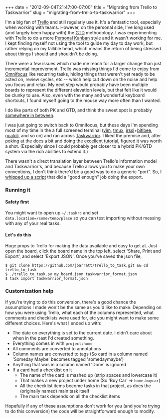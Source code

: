+++
date = "2012-09-04T21:47:00-07:00"
title = "Migrating from Trello to Taskwarrior"
slug = "migrating-from-trello-to-taskwarrior"
+++



I'm a big fan of [Trello](http://trello.com) and still regularly use it. It's a
fantastic tool, especially when working with teams.
However, on the personal side, I've long used (and largely been happy with) the [GTD](http://en.wikipedia.org/wiki/Getting_Things_Done) methodology. I was experimenting with Trello to do a more [Personal Kanban](http://www.personalkanban.com/pk/personal-kanban-101/) style and it wasn't working for me. I kept finding myself not using the tool to guide my day to day work, but rather relying on my fallible head, which means the return of being stressed about things I should and shouldn't be doing.

There were a few issues which made me reach for a larger change than just
incremental improvement. Trello was missing things I'd come to enjoy from [Omnifocus](http://www.omnigroup.com/products/omnifocus/) like recurring tasks, hiding things that weren't yet ready to be acted on, review cycles, etc -- which help cut down on the noise and help you focus and relax. My next step would probably have been multiple boards to represent the different elevation levels, but that felt like it would be clunky to use. Also, even with the many and wonderful keyboard shortcuts, I found myself going to the mouse way more often than I wanted.

I do like parts of both PK and GTD, and think the sweet spot is probably [somewhere in between](http://www.personalkanban.com/pk/applications/gtd-kanban-similarities-differences-synergies-between-the-two/).

I was just going to switch back to Omnifocus, but these days I'm spending most
of my time in the a full screened terminal ([vim](http://vim.org), [tmux](http://tmux.sourceforge.net), [irssi](http://irssi.org)+[bitlbee](http://www.bitlbee.org/main.php/news.r.html), [gcalcli](https://github.com/insanum/gcalcli), and so on) and ran across [Taskwarrior](http://taskwarrior.org/projects/show/taskwarrior). I liked the premise and, after poking at the docs a bit and doing the [excellent tutorial](http://taskwarrior.org/projects/taskwarrior/wiki/Tutorial), figured it was worth a shot. (Especially since I could probably get closer to a hybrid PK/GTD system via the rich abilities to extend it.)

There wasn't a direct translation layer between Trello's information model and
Taskwarrior's, and because Trello allows you to make your own conventions, I
don't think there'd be a good way to do a generic "port". So, I [whipped up a script](https://github.com/jbarratt/trello_to_task) that did a "good enough" job doing the export.

### Running it

#### Safety first 

You might want to open up `~/.taskrc` and  set
`data.location=/some/temp/place` so you can test importing without messing with
any of your real tasks.

#### Let's do this

Huge props to Trello for making the data available and easy to get at. Just open
the board, click the board name in the top left, select 'Share, Print and
Export', and select 'Export JSON'. Once you've saved the json file,

```
$ git clone https://github.com/jbarratt/trello_to_task.git && cd trello_to_task
$ ./trello_to_task.py my_board.json taskwarrior_format.json
$ task import taskwarrior_format.json
```

### Customization help

If you're trying to do this conversion, there's a good chance the assumptions I made won't be the same as you'd like to make.
Depending on how you were using Trello, what each of the columns represented,
what comments and checklists were used for, etc you might want to make some
different choices. Here's what I ended up with:

* The date on everything is set to the current date. I didn't care about when in
  the past I'd created something.
* Everything comes in with `project:home`
* All comments are converted to annotations
* Column names are converted to tags (So card in a column named 'Someday Maybe' becomes tagged 'somedaymaybe')
* Anything that was in a column named 'Done' is ignored
* If a card had a checklist on it
    * The name of the card is mashed up (strip spaces and lowercase it)
    * That makes a new project under home (So 'Buy Car' => `home.buycar`)
    * All the checklist items become tasks in that project, as does the
      (originally named) main task itself
    * The main task depends on all the checklist items

Hopefully if any of these assumptions don't work for you (and you're trying to
do this conversion) the code will be straightforward enough to modify.
